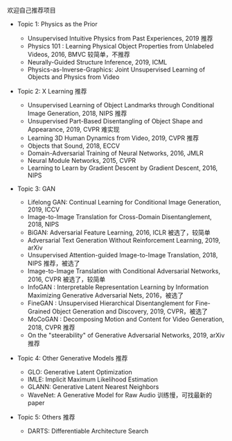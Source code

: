 欢迎自己推荐项目

- Topic 1: Physics as the Prior
  - Unsupervised Intuitive Physics from Past Experiences, 2019 推荐
  - Physics 101 : Learning Physical Object Properties from Unlabeled Videos, 2016, BMVC 较简单，不推荐
  - Neurally-Guided Structure Inference, 2019, ICML
  - Physics-as-Inverse-Graphics: Joint Unsupervised Learning of Objects and Physics from Video

- Topic 2: X Learning 推荐
  - Unsupervised Learning of Object Landmarks through Conditional Image Generation, 2018, NIPS  推荐
  - Unsupervised Part-Based Disentangling of Object Shape and Appearance, 2019, CVPR 难实现
  - Learning 3D Human Dynamics from Video, 2019, CVPR 推荐
  - Objects that Sound, 2018, ECCV
  - Domain-Adversarial Training of Neural Networks, 2016, JMLR
  - Neural Module Networks, 2015, CVPR 
  - Learning to Learn by Gradient Descent by Gradient Descent, 2016, NIPS

- Topic 3: GAN
  - Lifelong GAN: Continual Learning for Conditional Image Generation, 2019, ICCV
  - Image-to-Image Translation for Cross-Domain Disentanglement, 2018, NIPS
  - BiGAN: Adversarial Feature Learning, 2016, ICLR 被选了，较简单
  - Adversarial Text Generation Without Reinforcement Learning, 2019, arXiv
  - Unsupervised Attention-guided Image-to-Image Translation, 2018, NIPS 推荐，被选了
  - Image-to-Image Translation with Conditional Adversarial Networks, 2016, CVPR 被选了，较简单
  - InfoGAN : Interpretable Representation Learning by Information Maximizing Generative Adversarial Nets, 2016，被选了
  - FineGAN : Unsupervised Hierarchical Disentanglement for Fine-Grained Object Generation and Discovery, 2019, CVPR，被选了
  - MoCoGAN : Decomposing Motion and Content for Video Generation, 2018, CVPR 推荐
  - On the "steerability" of Generative Adversarial Networks, 2019, arXiv 推荐
  
- Topic 4: Other Generative Models 推荐
  - GLO: Generative Latent Optimization
  - IMLE: Implicit Maximum Likelihood Estimation
  - GLANN: Generative Latent Nearest Neighbors
  - WaveNet: A Generative Model for Raw Audio 训练慢，可找最新的paper

- Topic 5: Others 推荐
  - DARTS: Differentiable Architecture Search
 
